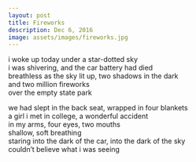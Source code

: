 ```yaml
---
layout: post
title: Fireworks
description: Dec 6, 2016
image: assets/images/fireworks.jpg
---
```


i woke up today under a star-dotted sky   
i was shivering, and the car battery had died   
breathless as the sky lit up, two shadows in the dark   
and two million fireworks   
over the empty state park   

we had slept in the back seat, wrapped in four blankets   
a girl i met in college, a wonderful accident   
in my arms, four eyes, two mouths   
shallow, soft breathing   
staring into the dark of the car, into the dark of the sky   
couldn’t believe what i was seeing   